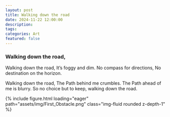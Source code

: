 ```yaml
---
layout: post
title: Walking down the road
date: 2024-11-22 12:00:00
description:
tags:
categories: Art
featured: false
---
```



### Walking down the road, 

Walking down the road, 
It’s foggy and dim. 
No compass for directions, 
No destination on the horizon. 

Walking down the road, 
The Path behind me crumbles. 
The Path ahead of me is blurry. 
So no choice but to keep, 
walking down the road. 


<div class="row mt-3">
    <div class="col-sm mt-3 mt-md-0">
        {% include figure.html loading="eager" path="assets/img/First_Obstacle.png" class="img-fluid rounded z-depth-1" %}
    </div>
</div>
